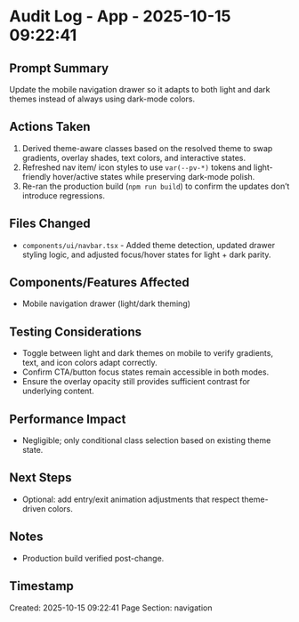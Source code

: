 # Audit Log - App - 2025-10-15 09:22:41

## Prompt Summary

Update the mobile navigation drawer so it adapts to both light and dark themes instead of always using dark-mode colors.

## Actions Taken

1. Derived theme-aware classes based on the resolved theme to swap gradients, overlay shades, text colors, and interactive states.
2. Refreshed nav item/ icon styles to use `var(--pv-*)` tokens and light-friendly hover/active states while preserving dark-mode polish.
3. Re-ran the production build (`npm run build`) to confirm the updates don’t introduce regressions.

## Files Changed

- `components/ui/navbar.tsx` - Added theme detection, updated drawer styling logic, and adjusted focus/hover states for light + dark parity.

## Components/Features Affected

- Mobile navigation drawer (light/dark theming)

## Testing Considerations

- Toggle between light and dark themes on mobile to verify gradients, text, and icon colors adapt correctly.
- Confirm CTA/button focus states remain accessible in both modes.
- Ensure the overlay opacity still provides sufficient contrast for underlying content.

## Performance Impact

- Negligible; only conditional class selection based on existing theme state.

## Next Steps

- Optional: add entry/exit animation adjustments that respect theme-driven colors.

## Notes

- Production build verified post-change.

## Timestamp

Created: 2025-10-15 09:22:41
Page Section: navigation
